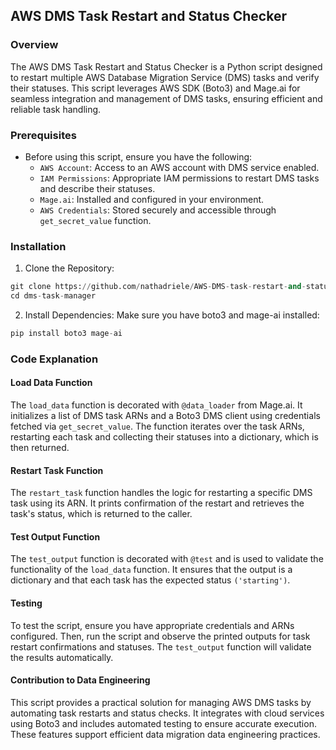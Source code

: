 ## AWS DMS Task Restart and Status Checker

### Overview

The AWS DMS Task Restart and Status Checker is a Python script designed to restart multiple AWS Database Migration Service (DMS) tasks and verify their statuses. This script leverages AWS SDK (Boto3) and Mage.ai for seamless integration and management of DMS tasks, ensuring efficient and reliable task handling.

### Prerequisites

- Before using this script, ensure you have the following:
    - `AWS Account`: Access to an AWS account with DMS service enabled.
    - `IAM Permissions`: Appropriate IAM permissions to restart DMS tasks and describe their statuses.
    - `Mage.ai`: Installed and configured in your environment.
    - `AWS Credentials`: Stored securely and accessible through `get_secret_value` function.

### Installation

1. Clone the Repository:

```py
git clone https://github.com/nathadriele/AWS-DMS-task-restart-and-status-checker.git
cd dms-task-manager
```

2. Install Dependencies:
Make sure you have boto3 and mage-ai installed:

```py
pip install boto3 mage-ai
```

### Code Explanation

#### Load Data Function

The `load_data` function is decorated with `@data_loader` from Mage.ai. It initializes a list of DMS task ARNs and a Boto3 DMS client using credentials fetched via `get_secret_value`. The function iterates over the task ARNs, restarting each task and collecting their statuses into a dictionary, which is then returned.

#### Restart Task Function

The `restart_task` function handles the logic for restarting a specific DMS task using its ARN. It prints confirmation of the restart and retrieves the task's status, which is returned to the caller.

#### Test Output Function

The `test_output` function is decorated with `@test` and is used to validate the functionality of the `load_data` function. It ensures that the output is a dictionary and that each task has the expected status `('starting')`.

#### Testing

To test the script, ensure you have appropriate credentials and ARNs configured. Then, run the script and observe the printed outputs for task restart confirmations and statuses. The `test_output` function will validate the results automatically.

#### Contribution to Data Engineering

This script provides a practical solution for managing AWS DMS tasks by automating task restarts and status checks. It integrates with cloud services using Boto3 and includes automated testing to ensure accurate execution. These features support efficient data migration data engineering practices.
